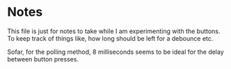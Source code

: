 # Notes

This file is just for notes to take while I am experimenting with the buttons.
To keep track of things like, how long should be left for a debounce etc.

Sofar, for the polling method, 8 milliseconds seems to be ideal for the delay
between button presses.
